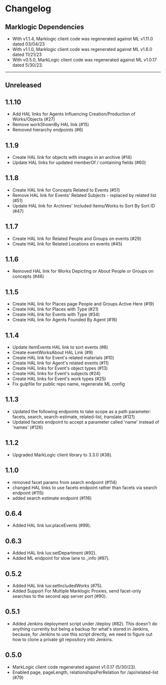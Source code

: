 # Changelog

## Marklogic Dependencies

- With v1.1.4, Marklogic client code was regenerated against ML v1.11.0 dated 03/04/23
- With v1.1.0, Marklogic client code was regenerated against ML v1.6.0 dated 11/21/23
- With v0.5.0, MarkLogic client code was regenerated against ML v1.0.17 dated 5/30/23.

---

## Unreleased

## 1.1.10

- Add HAL links for Agents Influencing Creation/Production of Works/Objects (#27)
- Remove workShownBy HAL link (#15)
- Removed hierarchy endpoints (#6)

## 1.1.9

- Create HAL link for objects with images in an archive (#14)
- Update HAL links for updated memberOf / containing fields (#60)

## 1.1.8

- Create HAL link for Concepts Related to Events (#51)
- Remove HAL link for Events' Related Subjects - replaced by related list (#51)
- Update HAL link for Archives' Included Items/Works to Sort By Sort ID (#47)

## 1.1.7

- Create HAL link for Related People and Groups on events (#29)
- Create HAL link for Related Locations on events (#45)

## 1.1.6

- Removed HAL link for Works Depicting or About People or Groups on concepts (#46)

## 1.1.5

- Create HAL link for Places page People and Groups Active Here (#19)
- Create HAL link for Places with Type (#21)
- Create HAL link for Events with Type (#34)
- Create HAL link for Agents Founded By Agent (#16)

## 1.1.4

- Update itemEvents HAL link to sort events (#8)
- Create eventWorksAbout HAL Link (#9)
- Create HAL link for Event's related materials (#10)
- Create HAL link for Agent's related events (#11)
- Create HAL links for Event's object types (#13)
- Create HAL links for Event's subjects (#24)
- Create HAL links for Event's work types (#25)
- Fix gulpfile for public repo name, regenerate ML config

## 1.1.3

- Updated the following endpoints to take scope as a path parameter: facets, search, search-estimate, related-list, translate (#121)
- Updated facets endpoint to accept a parameter called 'name' instead of 'names' (#126)

## 1.1.2

- Upgraded MarkLogic client library to 3.3.0 (#38).

## 1.1.0

- removed facet params from search endpoint (#114)
- changed HAL links to use facets endpoint rather than facets via search endpoint (#115)
- added search estimate endpoint (#116)

## 0.6.4

- Added HAL link lux:placeEvents (#99).

## 0.6.3

- Added HAL link lux:setDepartment (#92).
- Added ML endpoint for slow lane to \_info (#97).

## 0.5.2

- Added HAL link lux:setIncludedWorks (#75).
- Added Support For Multiple Marklogic Proxies, send facet-only searches to the second app server port (#90).

## 0.5.1

- Added Jenkins deployment script under /deploy (#82).
  This doesn't do anything currently but being a backup for what's stored in
  Jenkins, because, for Jenkins to use this script directly, we need to
  figure out how to clone a private git repository into Jenkins.

## 0.5.0

- MarkLogic client code regenerated against v1.0.17 (5/30/23).
- Enabled page, pageLength, relationshipsPerRelation for /api/related-list (#79)

